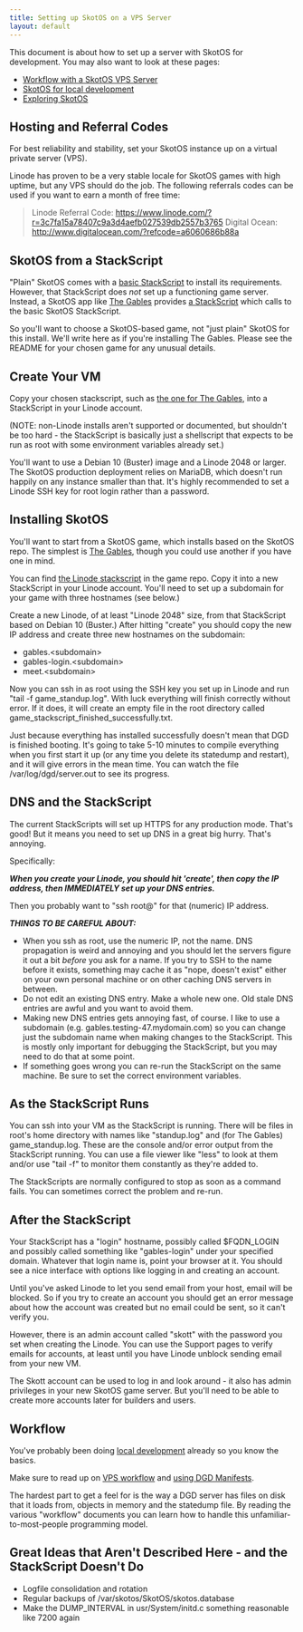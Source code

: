 ```yaml
---
title: Setting up SkotOS on a VPS Server
layout: default
---
```


This document is about how to set up a server with SkotOS for development. You may also want to look at these pages:

* [Workflow with a SkotOS VPS Server](./Developer/LinodeWorkflow.md)
* [SkotOS for local development](./setup.md)
* [Exploring SkotOS](./Exploring_SkotOS.md)

## Hosting and Referral Codes

For best reliability and stability, set your SkotOS instance up on a virtual private server (VPS). 

Linode has proven to be a very stable locale for SkotOS games with high uptime, but any VPS should do the job. The following referrals codes can be used if you want to earn a month of free time:

> Linode Referral Code: https://www.linode.com/?r=3c7fa15a78407c9a3d4aefb027539db2557b3765
> Digital Ocean: http://www.digitalocean.com/?refcode=a6060686b88a

## SkotOS from a StackScript

"Plain" SkotOS comes with a [basic StackScript](https://github.com/ChatTheatre/SkotOS/blob/master/deploy_scripts/stackscript/linode_stackscript.sh) to install its requirements. However, that StackScript does *not* set up a functioning game server. Instead, a SkotOS app like [The Gables](https://github.com/ChatTheatre/gables_game) provides [a StackScript](https://github.com/ChatTheatre/gables_game/blob/master/app_stackscript.sh) which calls to the basic SkotOS StackScript.

So you'll want to choose a SkotOS-based game, not "just plain" SkotOS for this install. We'll write here as if you're installing The Gables. Please see the README for your chosen game for any unusual details.

## Create Your VM

Copy your chosen stackscript, such as [the one for The Gables](https://github.com/ChatTheatre/gables_game/blob/master/app_stackscript.sh), into a StackScript in your Linode account.

(NOTE: non-Linode installs aren't supported or documented, but shouldn't be too hard - the StackScript is basically just a shellscript that expects to be run as root with some environment variables already set.)

You'll want to use a Debian 10 (Buster) image and a Linode 2048 or larger. The SkotOS production deployment relies on MariaDB, which doesn't run happily on any instance smaller than that. It's highly recommended to set a Linode SSH key for root login rather than a password.

## Installing SkotOS

You'll want to start from a SkotOS game, which installs based on the SkotOS repo. The simplest is [The Gables](https://github.com/ChatTheatre/gables_game), though you could use another if you have one in mind.

You can find [the Linode stackscript](https://github.com/ChatTheatre/gables_game/blob/master/app_stackscript.sh) in the game repo. Copy it into a new StackScript in your Linode account. You'll need to set up a subdomain for your game with three hostnames (see below.)

Create a new Linode, of at least "Linode 2048" size, from that StackScript based on Debian 10 (Buster.) After hitting "create" you should copy the new IP address and create three new hostnames on the subdomain:

* gables.&lt;subdomain&gt;
* gables-login.&lt;subdomain&gt;
* meet.&lt;subdomain&gt;

Now you can ssh in as root using the SSH key you set up in Linode and run "tail -f game_standup.log". With luck everything will finish correctly without error. If it does, it will create an empty file in the root directory called game_stackscript_finished_successfully.txt.

Just because everything has installed successfully doesn't mean that DGD is finished booting. It's going to take 5-10 minutes to compile everything when you first start it up (or any time you delete its statedump and restart), and it will give errors in the mean time. You can watch the file /var/log/dgd/server.out to see its progress.

## DNS and the StackScript

The current StackScripts will set up HTTPS for any production mode. That's good! But it means you need to set up DNS in a great big hurry. That's annoying.

Specifically:

***When you create your Linode, you should hit 'create', then copy the IP address, then IMMEDIATELY set up your DNS entries.***

Then you probably want to "ssh root@" for that (numeric) IP address.

***THINGS TO BE CAREFUL ABOUT:***

* When you ssh as root, use the numeric IP, not the name. DNS propagation is weird and annoying and you should let the servers figure it out a bit *before* you ask for a name. If you try to SSH to the name before it exists, something may cache it as "nope, doesn't exist" either on your own personal machine or on other caching DNS servers in between.
* Do not edit an existing DNS entry. Make a whole new one. Old stale DNS entries are awful and you want to avoid them.
* Making new DNS entries gets annoying fast, of course. I like to use a subdomain (e.g. gables.testing-47.mydomain.com) so you can change just the subdomain name when making changes to the StackScript. This is mostly only important for debugging the StackScript, but you may need to do that at some point.
* If something goes wrong you can re-run the StackScript on the same machine. Be sure to set the correct environment variables.

## As the StackScript Runs

You can ssh into your VM as the StackScript is running. There will be files in root's home directory with names like "standup.log" and (for The Gables) game_standup.log. These are the console and/or error output from the StackScript running. You can use a file viewer like "less" to look at them and/or use "tail -f" to monitor them constantly as they're added to.

The StackScripts are normally configured to stop as soon as a command fails. You can sometimes correct the problem and re-run.

## After the StackScript

Your StackScript has a "login" hostname, possibly called $FQDN_LOGIN and possibly called something like "gables-login" under your specified domain. Whatever that login name is, point your browser at it. You should see a nice interface with options like logging in and creating an account.

Until you've asked Linode to let you send email from your host, email will be blocked. So if you try to create an account you should get an error message about how the account was created but no email could be sent, so it can't verify you.

However, there is an admin account called "skott" with the password you set when creating the Linode. You can use the Support pages to verify emails for accounts, at least until you have Linode unblock sending email from your new VM.

The Skott account can be used to log in and look around - it also has admin privileges in your new SkotOS game server. But you'll need to be able to create more accounts later for builders and users.

## Workflow

You've probably been doing [local development](./setup.md) already so you know the basics.

Make sure to read up on [VPS workflow](./Developer/LinodeWorkflow.md) and [using DGD Manifests](./Developer/ManifestsAndLinode.md).

The hardest part to get a feel for is the way a DGD server has files on disk that it loads from, objects in memory and the statedump file. By reading the various "workflow" documents you can learn how to handle this unfamiliar-to-most-people programming model.

## Great Ideas that Aren't Described Here - and the StackScript Doesn't Do

* Logfile consolidation and rotation
* Regular backups of /var/skotos/SkotOS/skotos.database
* Make the DUMP_INTERVAL in usr/System/initd.c something reasonable like 7200 again
